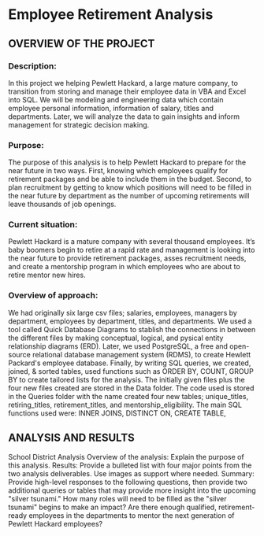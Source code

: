
# Employee Retirement Analysis

## OVERVIEW OF THE PROJECT

### Description:
In this project we helping Pewlett Hackard, a large mature company, to transition from storing and manage their employee data in VBA and Excel into SQL.  We will be modeling and engineering data which contain employee personal information, information of salary, titles and departments.  Later, we will analyze the data to gain insights and inform management for strategic decision making.

### Purpose:
The purpose of this analysis is to help Pewlett Hackard to prepare for the near future in two ways.  First, knowing which employees qualify for retirement packages and be able to include them in the budget.  Second, to plan recruitment by getting to know which positions will need to be filled in the near future by department as the number of upcoming retirements will leave thousands of job openings.

### Current situation:
Pewlett Hackard is a mature company with several thousand employees.  It’s baby boomers begin to retire at a rapid rate and management is looking into the near future to provide retirement packages, asses recruitment needs, and create a mentorship program in which employees who are about to retire mentor new hires.

### Overview of approach:
We had originally six large csv files; salaries, employees, managers by department, employees by department, titles, and departments.  We used a tool called Quick Database Diagrams to stablish the connections in between the different files by making conceptual, logical, and pysical entity relationship diagrams (ERD).  Later, we used PostgreSQL, a free and open-source relational database management system (RDMS), to create Hewlett Packard's employee database.  Finally, by writing SQL queries, we created, joined, & sorted tables, used functions such as ORDER BY, COUNT, GROUP BY to create tailored lists for the analysis.  The initially given files plus the four new files created are stored in the Data folder.  The code used is stored in the Queries folder with the name  created four new tables; unique_titles, retiring_titles, retirement_titles, and mentorship_eligibility.  The main SQL functions used were: INNER JOINS, DISTINCT ON, CREATE TABLE, 

## ANALYSIS AND RESULTS





School District Analysis
Overview of the analysis: Explain the purpose of this analysis.
Results: Provide a bulleted list with four major points from the two analysis deliverables. Use images as support where needed.
Summary: Provide high-level responses to the following questions, then provide two additional queries or tables that may provide more insight into the upcoming "silver tsunami."
How many roles will need to be filled as the "silver tsunami" begins to make an impact?
Are there enough qualified, retirement-ready employees in the departments to mentor the next generation of Pewlett Hackard employees?




